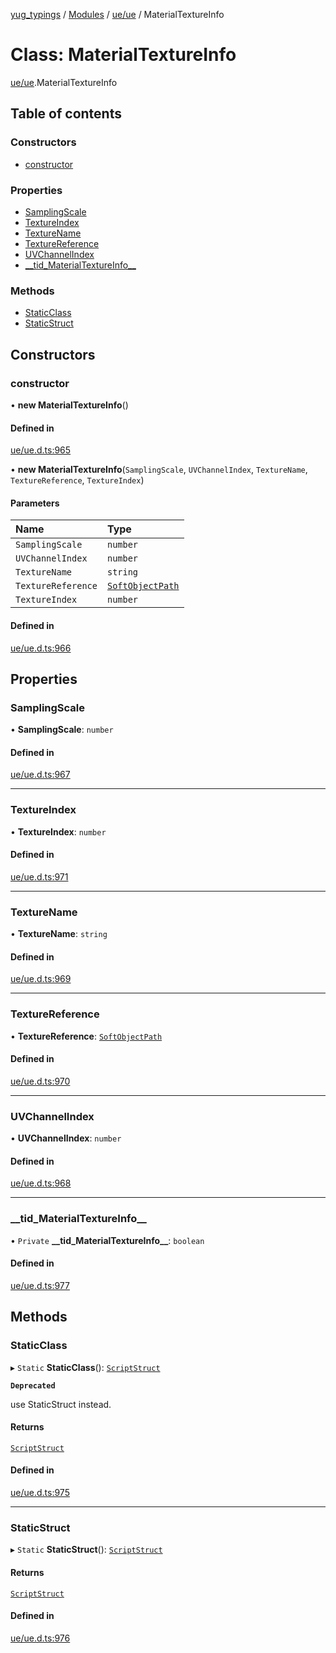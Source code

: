 [yug_typings](../README.md) / [Modules](../modules.md) / [ue/ue](../modules/ue_ue.md) / MaterialTextureInfo

# Class: MaterialTextureInfo

[ue/ue](../modules/ue_ue.md).MaterialTextureInfo

## Table of contents

### Constructors

- [constructor](ue_ue.MaterialTextureInfo.md#constructor)

### Properties

- [SamplingScale](ue_ue.MaterialTextureInfo.md#samplingscale)
- [TextureIndex](ue_ue.MaterialTextureInfo.md#textureindex)
- [TextureName](ue_ue.MaterialTextureInfo.md#texturename)
- [TextureReference](ue_ue.MaterialTextureInfo.md#texturereference)
- [UVChannelIndex](ue_ue.MaterialTextureInfo.md#uvchannelindex)
- [\_\_tid\_MaterialTextureInfo\_\_](ue_ue.MaterialTextureInfo.md#__tid_materialtextureinfo__)

### Methods

- [StaticClass](ue_ue.MaterialTextureInfo.md#staticclass)
- [StaticStruct](ue_ue.MaterialTextureInfo.md#staticstruct)

## Constructors

### constructor

• **new MaterialTextureInfo**()

#### Defined in

[ue/ue.d.ts:965](https://github.com/YugMetaverse/yug_typings/blob/b7d9b19/ue/ue.d.ts#L965)

• **new MaterialTextureInfo**(`SamplingScale`, `UVChannelIndex`, `TextureName`, `TextureReference`, `TextureIndex`)

#### Parameters

| Name | Type |
| :------ | :------ |
| `SamplingScale` | `number` |
| `UVChannelIndex` | `number` |
| `TextureName` | `string` |
| `TextureReference` | [`SoftObjectPath`](ue_ue.SoftObjectPath.md) |
| `TextureIndex` | `number` |

#### Defined in

[ue/ue.d.ts:966](https://github.com/YugMetaverse/yug_typings/blob/b7d9b19/ue/ue.d.ts#L966)

## Properties

### SamplingScale

• **SamplingScale**: `number`

#### Defined in

[ue/ue.d.ts:967](https://github.com/YugMetaverse/yug_typings/blob/b7d9b19/ue/ue.d.ts#L967)

___

### TextureIndex

• **TextureIndex**: `number`

#### Defined in

[ue/ue.d.ts:971](https://github.com/YugMetaverse/yug_typings/blob/b7d9b19/ue/ue.d.ts#L971)

___

### TextureName

• **TextureName**: `string`

#### Defined in

[ue/ue.d.ts:969](https://github.com/YugMetaverse/yug_typings/blob/b7d9b19/ue/ue.d.ts#L969)

___

### TextureReference

• **TextureReference**: [`SoftObjectPath`](ue_ue.SoftObjectPath.md)

#### Defined in

[ue/ue.d.ts:970](https://github.com/YugMetaverse/yug_typings/blob/b7d9b19/ue/ue.d.ts#L970)

___

### UVChannelIndex

• **UVChannelIndex**: `number`

#### Defined in

[ue/ue.d.ts:968](https://github.com/YugMetaverse/yug_typings/blob/b7d9b19/ue/ue.d.ts#L968)

___

### \_\_tid\_MaterialTextureInfo\_\_

• `Private` **\_\_tid\_MaterialTextureInfo\_\_**: `boolean`

#### Defined in

[ue/ue.d.ts:977](https://github.com/YugMetaverse/yug_typings/blob/b7d9b19/ue/ue.d.ts#L977)

## Methods

### StaticClass

▸ `Static` **StaticClass**(): [`ScriptStruct`](ue_ue.ScriptStruct.md)

**`Deprecated`**

use StaticStruct instead.

#### Returns

[`ScriptStruct`](ue_ue.ScriptStruct.md)

#### Defined in

[ue/ue.d.ts:975](https://github.com/YugMetaverse/yug_typings/blob/b7d9b19/ue/ue.d.ts#L975)

___

### StaticStruct

▸ `Static` **StaticStruct**(): [`ScriptStruct`](ue_ue.ScriptStruct.md)

#### Returns

[`ScriptStruct`](ue_ue.ScriptStruct.md)

#### Defined in

[ue/ue.d.ts:976](https://github.com/YugMetaverse/yug_typings/blob/b7d9b19/ue/ue.d.ts#L976)
